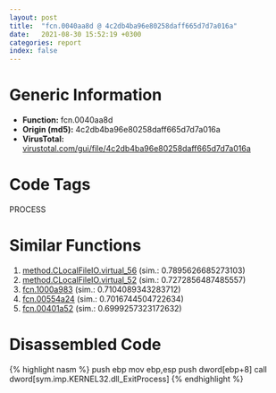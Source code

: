 ```yaml
---
layout: post
title:  "fcn.0040aa8d @ 4c2db4ba96e80258daff665d7d7a016a"
date:   2021-08-30 15:52:19 +0300
categories: report
index: false
---
```


# Generic Information
- **Function:** fcn.0040aa8d
- **Origin (md5):** 4c2db4ba96e80258daff665d7d7a016a
- **VirusTotal:** [virustotal.com/gui/file/4c2db4ba96e80258daff665d7d7a016a][virustotal_ref]

# Code Tags
<span class="tag" id="PROCESS">PROCESS</span>


# Similar Functions

1. [method.CLocalFileIO.virtual\_56][similar_1_ref] (sim.: 0.7895626685273103)
2. [method.CLocalFileIO.virtual\_52][similar_2_ref] (sim.: 0.7272856487485557)
3. [fcn.1000a983][similar_3_ref] (sim.: 0.7104089343283712)
4. [fcn.00554a24][similar_4_ref] (sim.: 0.7016744504722634)
5. [fcn.00401a52][similar_5_ref] (sim.: 0.6999257323172632)


# Disassembled Code

{% highlight nasm %}
push ebp
mov ebp,esp
push dword[ebp+8]
call dword[sym.imp.KERNEL32.dll_ExitProcess]
{% endhighlight %}


[similar_1_ref]: /report/method.CLocalFileIO.virtual_56@3dfcfb1d918b690c00de324bcfcdc082
[similar_2_ref]: /report/method.CLocalFileIO.virtual_52@3dfcfb1d918b690c00de324bcfcdc082
[similar_3_ref]: /report/fcn.1000a983@e5d49e0823e602f2ee948ac39d32c1eb
[similar_4_ref]: /report/fcn.00554a24@c60344b51fa39a329b92557d24ff7670
[similar_5_ref]: /report/fcn.00401a52@44e1ffcf4e71f4505c09d520fd75f1e4
[virustotal_ref]: https://www.virustotal.com/gui/file/4c2db4ba96e80258daff665d7d7a016a